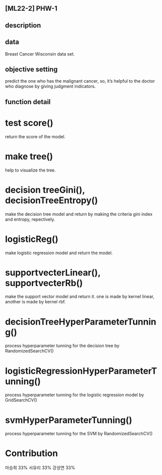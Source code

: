 ## [ML22-2] PHW-1

## description

## data
Breast Cancer Wisconsin data set.

## objective setting
predict the one who has the malignant cancer, so, it’s helpful to the doctor who diagnose by giving judgment indicators.

## function detail

# test score()
return the score of the model.

# make tree()
help to visualize the tree.

# decision treeGini(), decisionTreeEntropy()
make the decision tree model and return by making the criteria gini index and entropy, repectively.

# logisticReg()
make logistic regression model and return the model.

# supportvecterLinear(), supportvecterRb()
make the support vector model and return it. one is made by kernel linear, another is made by kernel rbf.

# decisionTreeHyperParameterTunning()
process hyperparameter tunning for the decision tree by RandomizedSearchCV()

# logisticRegressionHyperParameterTunning()
process hyperparameter tunning for the logistic regression model by GridSearchCV()

# svmHyperParameterTunning()
process hyperparameter tunning for the SVM by RandomizedSearchCV()

# Contribution
마승희 33%
서유리 33%
강성연 33%
